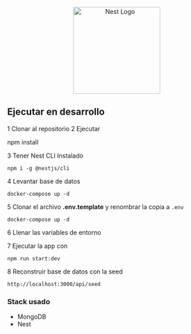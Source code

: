 <p align="center">
  <a href="http://nestjs.com/" target="blank"><img src="https://nestjs.com/img/logo-small.svg" width="200" alt="Nest Logo" /></a>
</p>

[circleci-image]: https://img.shields.io/circleci/build/github/nestjs/nest/master?token=abc123def456
[circleci-url]: https://circleci.com/gh/nestjs/nest


## Ejecutar en desarrollo

1 Clonar al repositorio
2 Ejecutar

npm install

3 Tener Nest CLI Instalado

```
npm i -g @nestjs/cli
```

4 Levantar base de datos

```
docker-compose up -d
```

5 Clonar el archivo __.env.template__ y renombrar la copia a ```.env```

```
docker-compose up -d
```

6 Llenar las variables de entorno 

7 Ejecutar la app con 

```
npm run start:dev
```

8 Reconstruir base de datos con la seed
```
http://localhost:3000/api/seed
```

### Stack usado

* MongoDB
* Nest